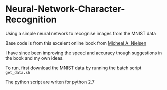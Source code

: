 # Neural-Network-Character-Recognition
Using a simple neural network to recognise images from the MNIST data

Base code is from this excelent online book from [Micheal A. Nielsen](http://neuralnetworksanddeeplearning.com/chap1.html)

I have since been improving the speed and accuracy though suggestions in the book and my own ideas. 

To run, first download the MNIST data by running the batch script `get_data.sh`

The python script are writen for python 2.7
